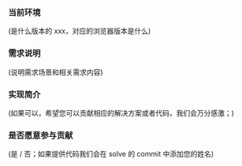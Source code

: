 <!---
提缺陷请阅读：

feature request会在一天内回复，会在2周内通知是否加入版本。如果没有反馈请联系相霄3

请认真填写相关内容，内容不全的issues会被直接关闭
--->

### 当前环境

(是什么版本的 xxx，对应的浏览器版本是什么)

### 需求说明

(说明需求场景和相关需求内容)

### 实现简介

(如果可以，希望您可以贡献相应的解决方案或者代码，我们会万分感激；)

### 是否愿意参与贡献

(是 / 否；如果提供代码我们会在 solve 的 commit 中添加您的姓名) 

